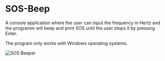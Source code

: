 # SOS-Beep
A console application where the user can input the frequency in Hertz and the programm will beep and print SOS until the user stops it by pressing Enter.

The program only works with Windows operating systems.

![SOS Beeper](https://drive.google.com/file/d/1uHWCVAvcQGtSbhO8T_LnqUgGK6gdYl20/view?usp=sharing)
